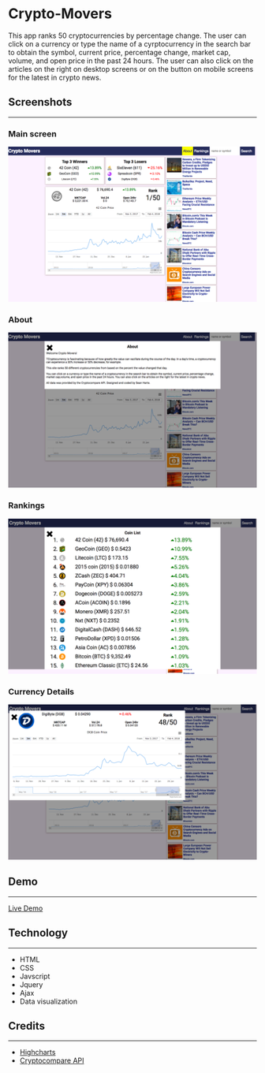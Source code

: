 <h1>Crypto-Movers</h1>


This app ranks 50 cryptocurrencies by percentage change. The user can click on a currency or type the name of a cyrptocurrency in the search bar to obtain the symbol, current price, percentage change, market cap, volume, and open price in the past 24 hours.  The user can also click on the articles on the right on desktop screens or on the button on mobile screens for the latest in crypto news.



<h2>Screenshots</h2>
<hr>
<h3>Main screen</h3>
<img src="images/dashsnapshot.png" alt="main snapshot app" style="max-width: 100%">

<h3>About</h3>
<img src="images/aboutsnapshot.png" alt="about snapshot app" style="max-width: 100%">

<h3>Rankings</h3>
<img src="images/rankingssnapshot.png" alt="ranking snapshot app" style="max-width: 100%">

<h3>Currency Details</h3>
<img src="images/geninfosnapshot.png" alt="details snapshot app" style="max-width: 100%">


<h2>Demo</h2>
<hr>
<a href="https://hartecode.github.io/cryptowinners-losers/">Live Demo</a>

<h2>Technology</h2>
<hr>
<ul>
	<li>HTML</li>
	<li>CSS</li>
	<li>Javscript</li>
	<li>Jquery</li>
	<li>Ajax</li>
	<li>Data visualization</li>
</ul>

<h2>Credits</h2>
<hr>
<ul>
	<li><a href="https://www.highcharts.com/">Highcharts</a></li>
	<li><a href="https://www.cryptocompare.com/api/">Cryptocompare API</a></li>
</ul>


